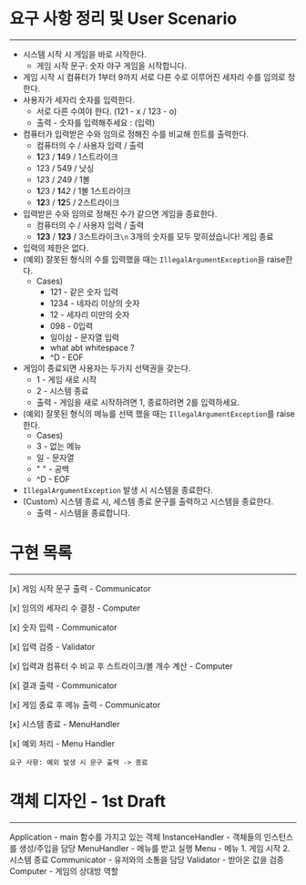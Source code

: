 # 요구 사항 정리 및 User Scenario

---
* 시스템 시작 시 게임을 바로 시작한다.
  * 게임 시작 문구: 숫자 야구 게임을 시작합니다.
* 게임 시작 시 컴퓨터가 1부터 9까지 서로 다른 수로 이루어진 세자리 수를 임의로 정한다.
* 사용자가 세자리 숫자를 입력한다.
  * 서로 다른 수여야 한다. (121 - x / 123 - o)
  * 출력 - 숫자를 입력해주세요 : (입력)
* 컴퓨터가 입력받은 수와 임의로 정해진 수를 비교해 힌트를 출력한다.
  * 컴퓨터의 수 / 사용자 입력 / 출력
  * **1**23 / **1**49 / 1스트라이크
  * 123 / 549 / 낫싱
  * 1*2*3 / *2*49 / 1볼
  * **1***2*3 / **1**4*2* / 1볼 1스트라이크
  * **12**3 / **12**5 / 2스트라이크
* 입력받은 수와 임의로 정해진 수가 같으면 게임을 종료한다.
  * 컴퓨터의 수 / 사용자 입력 / 출력
  * **123** / **123** / 3스트라이크`\n` 3개의 숫자를 모두 맞히셨습니다! 게임 종료
* 입력의 제한은 없다.
* (예외) 잘못된 형식의 수를 입력했을 때는 `IllegalArgumentException`을 raise한다.
  * Cases)
    * 121 - 같은 숫자 입력
    * 1234 - 네자리 이상의 숫자
    * 12 - 세자리 미만의 숫자
    * 098 - 0입력
    * 일이삼 - 문자열 입력
    * what abt whitespace ?
    * ^D - EOF
* 게임이 종료되면 사용자는 두가지 선택권을 갖는다.
  * 1 - 게임 새로 시작
  * 2 - 시스템 종료
  * 출력 - 게임을 새로 시작하려면 1, 종료하려면 2를 입력하세요.
* (예외) 잘못된 형식의 메뉴를 선택 했을 때는 `IllegalArgumentException`를 raise한다.
  * Cases)
  * 3 - 없는 메뉴
  * 일 - 문자열
  * " " - 공백
  * ^D - EOF
* `IllegalArgumentException` 발생 시 시스템을 종료한다.
* (Custom) 시스템 종료 시, 세스템 종료 문구를 출력하고 시스템을 종료한다.
  * 출력 - 시스템을 종료합니다.

# 구현 목록

---
[x] 게임 시작 문구 출력 - Communicator

[x] 임의의 세자리 수 결정 - Computer

[x] 숫자 입력 - Communicator

[x] 입력 검증 - Validator

[x] 입력과 컴퓨터 수 비교 후 스트라이크/볼 개수 계산 - Computer

[x] 결과 출력 - Communicator

[x] 게임 종료 후 메뉴 출력 - Communicator

[x] 시스템 종료 - MenuHandler

[x] 예외 처리 - Menu Handler

    요구 사항: 예외 발생 시 문구 출력 -> 종료   

# 객체 디자인 - 1st Draft

---
Application - main 함수를 가지고 있는 객체 
InstanceHandler - 객체들의 인스턴스를 생성/주입을 담당
MenuHandler - 메뉴를 받고 실행
Menu - 메뉴 1. 게임 시작 2. 시스템 종료
Communicator - 유저와의 소통을 담당
Validator - 받아온 값을 검증
Computer - 게임의 상대방 역할
